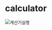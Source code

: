 # calculator

![계산기실행](https://github.com/user-attachments/assets/33d7edb9-f50c-4d9c-96df-aea1676e5061)
